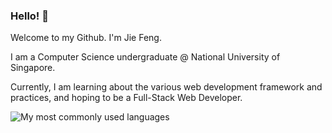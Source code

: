 ### Hello! 👋

Welcome to my Github. I'm Jie Feng.

I am a Computer Science undergraduate @ National University of Singapore.

Currently, I am learning about the various web development framework and practices, and hoping to be a Full-Stack Web Developer.

![My most commonly used languages](https://github-readme-stats.vercel.app/api/top-langs/?username=lowjiefeng1998&layout=compact&langs_count=5)

<!--
**lowjiefeng1998/lowjiefeng1998** is a ✨ _special_ ✨ repository because its `README.md` (this file) appears on your GitHub profile.

Here are some ideas to get you started:

- 🔭 I’m currently working on ...
- 🌱 I’m currently learning ...
- 👯 I’m looking to collaborate on ...
- 🤔 I’m looking for help with ...
- 💬 Ask me about ...
- 📫 How to reach me: ...
- 😄 Pronouns: ...
- ⚡ Fun fact: ...
-->
